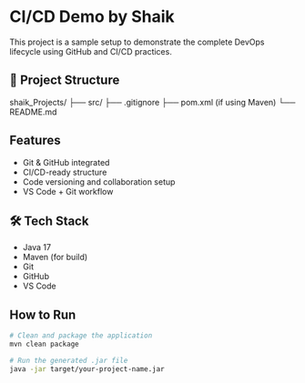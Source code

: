# CI/CD Demo by Shaik

This project is a sample setup to demonstrate the complete DevOps lifecycle using GitHub and CI/CD practices.

## 📁 Project Structure
shaik_Projects/ ├── src/ ├── .gitignore ├── pom.xml (if using Maven) └── README.md


## Features

- Git & GitHub integrated
- CI/CD-ready structure
- Code versioning and collaboration setup
- VS Code + Git workflow

## 🛠 Tech Stack

- Java 17
- Maven (for build)
- Git
- GitHub
- VS Code

##  How to Run

```bash
# Clean and package the application
mvn clean package

# Run the generated .jar file
java -jar target/your-project-name.jar

